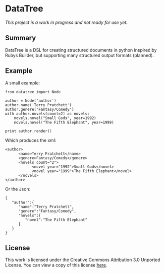 DataTree
========

_This project is a work in progress and not ready for use yet._

Summary
-------
DataTree is a DSL for creating structured documents in python inspired by Rubys 
Builder, but supporting many structured output formats (planned).

Example
-------
A small example: 

	from datatree import Node

    author = Node('author')
    author.name('Terry Pratchett')
    author.genere('Fantasy/Comedy')
    with author.novels(count=2) as novels:
        novels.novel("Small Gods", year=1992) 
        novels.novel("The Fifth Elephant", year=1999)

    print author.render() 

Which produces the xml:

    <author>
          <name>Terry Pratchett</name>
          <genere>Fantasy/Comedy</genere>
          <novels count="2">
                <novel year="1992">Small Gods</novel>
                <novel year="1999">The Fifth Elephant</novel>
          </novels>
    </author>

Or the Json:

    {
       "author":{
          "name":"Terry Pratchett",
          "genere":"Fantasy/Comedy",
          "novels":{
             "novel":"The Fifth Elephant"
          }
       }
    }

License
-------
This work is licensed under the Creative Commons Attribution 3.0 Unported 
License. You can view a copy of this license [here][license].

[license]: http://creativecommons.org/licenses/by/3.0/ "Creative Commons Attribution 3.0 Unported License"